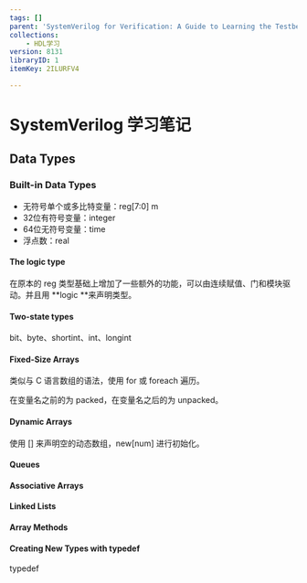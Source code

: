 ```yaml
---
tags: []
parent: 'SystemVerilog for Verification: A Guide to Learning the Testbench Language Features'
collections:
    - HDL学习
version: 8131
libraryID: 1
itemKey: 2ILURFV4

---
```

# SystemVerilog 学习笔记

## Data Types

### Built-in Data Types

*   无符号单个或多比特变量：reg\[7:0] m
*   32位有符号变量：integer
*   64位无符号变量：time
*   浮点数：real

#### The logic type

在原本的 reg 类型基础上增加了一些额外的功能，可以由连续赋值、门和模块驱动。并且用 **logic **来声明类型。

#### Two-state types

bit、byte、shortint、int、longint

#### Fixed-Size Arrays

类似与 C 语言数组的语法，使用 for 或 foreach 遍历。

在变量名之前的为 packed，在变量名之后的为 unpacked。

#### Dynamic Arrays

使用 \[] 来声明空的动态数组，new\[num] 进行初始化。

#### Queues

#### Associative Arrays

#### Linked Lists

#### Array Methods

#### Creating New Types with typedef

typedef
